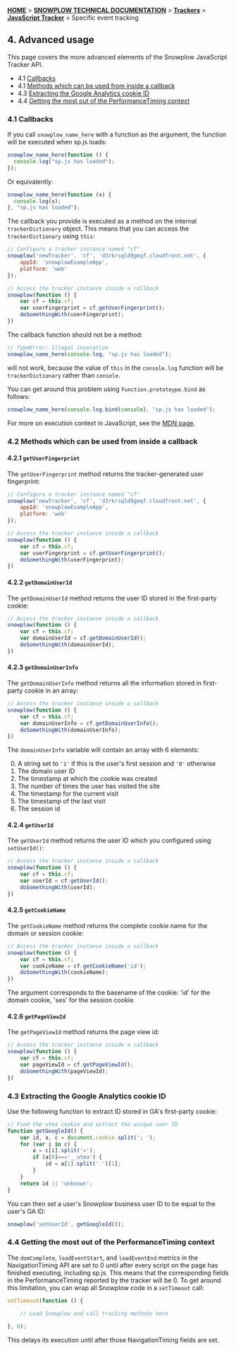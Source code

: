 <a name="top" />

[**HOME**](Home) > [**SNOWPLOW TECHNICAL DOCUMENTATION**](Snowplow-technical-documentation) > [**Trackers**](trackers) > [**JavaScript Tracker**](Javascript-Tracker) > Specific event tracking

<a name="tracking-specific-events" />

## 4. Advanced usage

This page covers the more advanced elements of the Snowplow JavaScript Tracker API.

  - 4.1 [Callbacks](#callbacks)
  - 4.1 [Methods which can be used from inside a callback](#return-methods)
  - 4.3 [Extracting the Google Analytics cookie ID](#ga)
  - 4.4 [Getting the most out of the PerformanceTiming context](#timing)

<a name="callbacks" />

### 4.1 Callbacks

If you call `snowplow_name_here` with a function as the argument, the function will be executed when sp.js loads:

```javascript
snowplow_name_here(function () {
  console.log("sp.js has loaded");
});
```

Or equivalently:

```javascript
snowplow_name_here(function (x) {
  console.log(x);
}, "sp.js has loaded");
```

The callback you provide is executed as a method on the internal `trackerDictionary` object. This means that you can access the `trackerDictionary` using `this`:

```javascript
// Configure a tracker instance named "cf"
snowplow('newTracker', 'cf', 'd3rkrsqld9gmqf.cloudfront.net', {
	appId: 'snowplowExampleApp',
	platform: 'web'
});

// Access the tracker instance inside a callback
snowplow(function () {
	var cf = this.cf;
	var userFingerprint = cf.getUserFingerprint();
	doSomethingWith(userFingerprint);
})
```

The callback function should not be a method:

```javascript
// TypeError: Illegal invocation
snowplow_name_here(console.log, "sp.js has loaded");
```

will not work, because the value of `this` in the `console.log` function will be `trackerDictionary` rather than `console`.

You can get around this problem using `Function.prototoype.bind` as follows:

```javascript
snowplow_name_here(console.log.bind(console), "sp.js has loaded");
```

For more on execution context in JavaScript, see the [MDN page][execution-context].

<a name="return-methods" />

### 4.2 Methods which can be used from inside a callback

<a name="get-user-fingerprint" />

#### 4.2.1 `getUserFingerprint`

The `getUserFingerprint` method returns the tracker-generated user fingerprint:

```javascript
// Configure a tracker instance named "cf"
snowplow('newTracker', 'cf', 'd3rkrsqld9gmqf.cloudfront.net', {
	appId: 'snowplowExampleApp',
	platform: 'web'
});

// Access the tracker instance inside a callback
snowplow(function () {
	var cf = this.cf;
	var userFingerprint = cf.getUserFingerprint();
	doSomethingWith(userFingerprint);
})
```

<a name="get-domain-user-id" />

#### 4.2.2 `getDomainUserId`

The `getDomainUserId` method returns the user ID stored in the first-party cookie:

```javascript
// Access the tracker instance inside a callback
snowplow(function () {
	var cf = this.cf;
	var domainUserId = cf.getDomainUserId();
	doSomethingWith(domainUserId);
})
```

<a name="get-domain-user-info" />

#### 4.2.3 `getDomainUserInfo`

The `getDomainUserInfo` method returns all the information stored in first-party cookie in an array:

```javascript
// Access the tracker instance inside a callback
snowplow(function () {
	var cf = this.cf;
	var domainUserInfo = cf.getDomainUserInfo();
	doSomethingWith(domainUserInfo);
})
```

The `domainUserInfo` variable will contain an array with 6 elements:

0. A string set to `'1'` if this is the user's first session and `'0'` otherwise
1. The domain user ID
2. The timestamp at which the cookie was created
3. The number of times the user has visited the site
4. The timestamp for the current visit
5. The timestamp of the last visit
6. The session id

<a name="get-user-id" />

#### 4.2.4 `getUserId`

The `getUserId` method returns the user ID which you configured using `setUserId()`:

```javascript
// Access the tracker instance inside a callback
snowplow(function () {
	var cf = this.cf;
	var userId = cf.getUserId();
	doSomethingWith(userId);
})
```

<a name="get-cookie-name" />

#### 4.2.5 `getCookieName`

The `getCookieName` method returns the complete cookie name for the domain or
session cookie:

```javascript
// Access the tracker instance inside a callback
snowplow(function () {
	var cf = this.cf;
	var cookieName = cf.getCookieName('id');
	doSomethingWith(cookieName);
})
```

The argument corresponds to the basename of the cookie: 'id' for the domain
cookie, 'ses' for the session cookie.

<a name="get-page-view-id" />

#### 4.2.6 `getPageViewId`

The `getPageViewId` method returns the page view id:

```javascript
// Access the tracker instance inside a callback
snowplow(function () {
	var cf = this.cf;
	var pageViewId = cf.getPageViewId();
	doSomethingWith(pageViewId);
})
```

<a name="ga" />

### 4.3 Extracting the Google Analytics cookie ID

Use the following function to extract ID stored in GA's first-party cookie:

```javascript
// Find the utma cookie and extract the unique user ID
function getGoogleId() {
	var id, a, c = document.cookie.split('; ');
	for (var i in c) {
		a = c[i].split('=');
		if (a[0]==='__utma') {
			id = a[1].split('.')[1];
		}
	}
	return id || 'unknown';
}
```

You can then set a user's Snowplow business user ID to be equal to the user's GA ID:

```javascript
snowplow('setUserId', getGoogleId());
```
<a name="timing" />

### 4.4 Getting the most out of the PerformanceTiming context

The `domComplete`, `loadEventStart`, and `loadEventEnd` metrics in the NavigationTiming API are set to 0 until after every script on the page has finished executing, including sp.js. This means that the corresponding fields in the PerformanceTiming reported by the tracker will be 0. To get around this limitation, you can wrap all Snowplow code in a `setTimeout` call:

```javascript
setTimeout(function () {
	
	// Load Snowplow and call tracking methods here

}, 0);
```

This delays its execution until after those NavigationTiming fields are set.

[execution-context]: https://developer.mozilla.org/en-US/docs/Web/JavaScript/Reference/Operators/this
